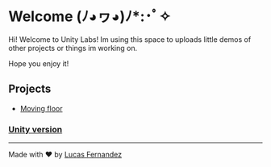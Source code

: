 Welcome (ﾉ◕ヮ◕)ﾉ*:･ﾟ✧
====
Hi! Welcome to Unity Labs! Im using this space to uploads little demos of other projects or things im working on.

Hope you enjoy it!

## Projects

* [Moving floor](./Assets/Demos/MovingFloor)


### [Unity version](./ProjectSettings/ProjectVersion.txt)

---
Made with ♥ by [Lucas Fernandez](https://github.com/lufvilla)
